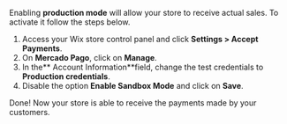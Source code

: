 Enabling **production mode** will allow your store to receive actual sales. To activate it follow the steps below.

1. Access your Wix store control panel and click **Settings > Accept Payments**.
2. On **Mercado Pago**, click on **Manage**.
3. In the** Account Information**field, change the test credentials to **Production credentials**.
4. Disable the option **Enable Sandbox Mode** and click on **Save**.

Done! Now your store is able to receive the payments made by your customers.
